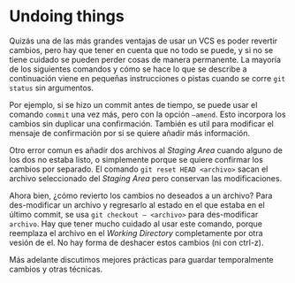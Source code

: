 # Undoing things

Quizás una de las más grandes ventajas de usar un VCS es poder revertir
cambios, pero hay que tener en cuenta que no todo se puede, y si no se
tiene cuidado se pueden perder cosas de manera permanente. La mayoría de
los siguientes comandos y cómo se hace lo que se describe a continuación
viene en pequeñas instrucciones o pistas cuando se corre `git status`
sin argumentos.

Por ejemplo, si se hizo un commit antes de tiempo, se puede usar el
comando `commit` una vez más, pero con la opción `–amend`. Esto
incorpora los cambios sin duplicar una confirmación. También es util
para modificar el mensaje de confirmación por si se quiere añadir más
información.

Otro error comun es añadir dos archivos al *Staging Area* cuando alguno
de los dos no estaba listo, o simplemente porque se quiere confirmar los
cambios por separado. El comando `git reset HEAD <archivo>` sacan el
archivo seleccionado del *Staging Area* pero conservan las
modificaciones.

Ahora bien, ¿cómo revierto los cambios no deseados a un archivo? Para
des-modificar un archivo y regresarlo al estado en el que estaba en el
último commit, se usa `git checkout – <archivo>` para des-modificar
`archivo`. Hay que tener mucho cuidado al usar este comando, porque
reemplaza el archivo en el *Working Directory* completamente por otra
vesión de el. No hay forma de deshacer estos cambios (ni con ctrl-z).

Más adelante discutimos mejores prácticas para guardar temporalmente
cambios y otras técnicas.